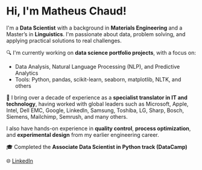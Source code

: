 # Hi, I'm Matheus Chaud!

I'm a **Data Scientist** with a background in **Materials Engineering** and a Master’s in **Linguistics**. I'm passionate about data, problem solving, and applying practical solutions to real challenges.

🔍 I'm currently working on **data science portfolio projects**, with a focus on:
- Data Analysis, Natural Language Processing (NLP), and Predictive Analytics
- Tools: Python, pandas, scikit-learn, seaborn, matplotlib, NLTK, and others

💼 I bring over a decade of experience as a **specialist translator in IT and technology**, having worked with global leaders such as Microsoft, Apple, Intel, Dell EMC, Google, LinkedIn, Samsung, Toshiba, LG, Sharp, Bosch, Siemens, Mailchimp, Semrush, and many others.  

I also have hands-on experience in **quality control**, **process optimization**, and **experimental design** from my earlier engineering career.

🎓 Completed the **Associate Data Scientist in Python track (DataCamp)**

🌐 [LinkedIn](https://www.linkedin.com/in/mrctranslations)
